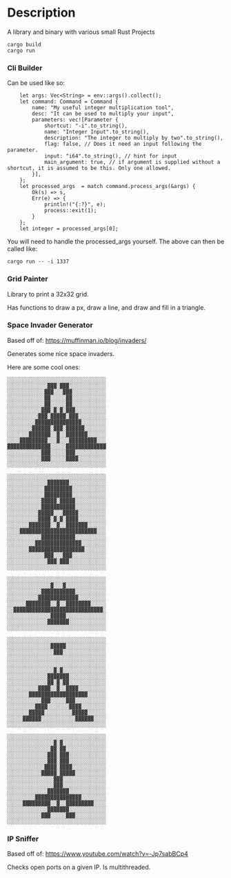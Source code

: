 # Description
A library and binary with various small Rust Projects

```
cargo build
cargo run 
```

### Cli Builder
Can be used like so:
```
    let args: Vec<String> = env::args().collect();
    let command: Command = Command {
        name: "My useful integer multiplication tool",
        desc: "It can be used to multiply your input",
        parameters: vec![Parameter {
            shortcut: "-i".to_string(),
            name: "Integer Input".to_string(),
            description: "The integer to multiply by two".to_string(),
            flag: false, // Does it need an input following the parameter.
            input: "i64".to_string(), // hint for input
            main_argument: true, // if argument is supplied without a shortcut, it is assumed to be this. Only one allowed.
        }],
    };
    let processed_args  = match command.process_args(&args) {
        Ok(s) => s,
        Err(e) => {
            println!("{:?}", e);
            process::exit(1);
        }
    };
    let integer = processed_args[0];
```
You will need to handle the processed_args yourself.
The above can then be called like:
```
cargo run -- -i 1337
```

### Grid Painter

Library to print a 32x32 grid.

Has functions to draw a px, draw a line, and draw and fill in a triangle.

### Space Invader Generator
Based off of: https://muffinman.io/blog/invaders/

Generates some nice space invaders. 

Here are some cool ones:
```
░░░░░░░░░░░░░░░░░░░░░░░░░░░░░░░░
░░░░░░░░░░░░░▓▓▓░▓▓▓░░░░░░░░░░░░
░░░░░░░░░░░░▓▓▓░░░▓▓▓░░░░░░░░░░░
░░░░░░░░░░░░▓▓░░░░░▓▓░░░░░░░░░░░
░░░░░░░░░░░░▓▓░░░░░▓▓░░░░░░░░░░░
░░░░░░░░░░░▓▓▓░▓░▓░▓▓▓░░░░░░░░░░
░░░░░░░░░░▓▓▓░▓▓▓▓▓░▓▓▓░░░░░░░░░
░░░░░░░░░▓▓▓▓▓▓▓▓▓▓▓▓▓▓▓░░░░░░░░
░░░░░░░░▓▓▓▓▓▓░▓▓▓░▓▓▓▓▓▓░░░░░░░
░░░░░░░▓▓▓▓▓▓▓░░▓░░▓▓▓▓▓▓▓░░░░░░
░░░░▓▓▓▓▓▓▓▓▓░░░▓░░░▓▓▓▓▓▓▓▓▓░░░
▓▓▓▓▓▓▓▓▓▓▓▓▓▓░░░░░▓▓▓▓▓▓▓▓▓▓▓▓▓
░░░░░░░░░░░▓▓▓░░░░░▓▓▓░░░░░░░░░░
░░░░░░░░░░░▓▓▓░░░░░▓▓▓▓░░░░░░░░░
░░░░░░░░░░░░░░░░░░░░░░░░░░░░░░░░

░░░░░░░░░░░░░░░░░░░░░░░░░░░░░░░░
░░░░░░░░░░░░░▓▓▓▓▓▓▓░░░░░░░░░░░░
░░░░░░░░░░░░▓▓▓▓▓▓▓▓▓░░░░░░░░░░░
░░░░░░░░░░░░▓▓▓▓▓▓▓▓▓░░░░░░░░░░░
░░░░░░░░░░░▓▓▓▓▓░▓▓▓▓▓░░░░░░░░░░
░░░░░░░░░░░▓▓▓▓▓▓▓▓▓▓▓░░░░░░░░░░
░░░░░░░░░░▓▓▓▓▓░░░▓▓▓▓▓░░░░░░░░░
░░░░░░░░░░▓▓▓▓░▓░▓░▓▓▓▓░░░░░░░░░
░░░░░░░▓▓▓▓▓▓▓░░▓░░▓▓▓▓▓▓▓░░░░░░
░░░░▓▓▓▓▓▓▓▓▓▓▓▓▓▓▓▓▓▓▓▓▓▓▓▓▓░░░
░░░░░░░░░░░▓▓▓▓▓▓▓▓▓▓▓░░░░░░░░░░
░░░░░░░░░▓▓▓▓▓▓▓▓▓▓▓▓▓▓▓░░░░░░░░
░░░░░░░▓▓▓▓▓▓▓▓▓▓▓▓▓▓▓▓▓▓░░░░░░░
░░░░░░░░░░░░▓▓▓░░░▓▓▓░░░░░░░░░░░
░░░░░░░░░░░░░▓▓▓░▓▓▓░░░░░░░░░░░░
░░░░░░░░░░░░░░░░░░░░░░░░░░░░░░░░

░░░░░░░░░░░░░░░░░░░░░░░░░░░░░░░░
░░░░░░░░░░░░░░▓░░░▓░░░░░░░░░░░░░
░░░░░░░░░░░▓▓▓▓▓▓▓▓▓▓▓░░░░░░░░░░
░░░░░░░░░░▓▓▓▓▓▓▓▓▓▓▓▓▓░░░░░░░░░
░░░░░░▓▓▓▓▓▓▓▓░░▓░░▓▓▓▓▓▓▓▓░░░░░
░░▓▓▓▓▓▓▓▓▓▓▓▓▓▓▓▓▓▓▓▓▓▓▓▓▓▓▓▓▓░
░░░░░░░░░░░░░░▓▓▓▓▓░░░░░░░░░░░░░
░░░░░░░░░░░░░▓▓▓▓▓▓▓░░░░░░░░░░░░
░░░░░░░░░░░░░░░░░░░░░░░░░░░░░░░░

░░░░░░░░░░░░░░░░░░░░░░░░░░░░░░░░
░░░░░░░░░░░░░░▓▓▓▓▓░░░░░░░░░░░░░
░░░░░░░░░░░░░░░▓▓▓░░░░░░░░░░░░░░
░░░░░░░░░░░░░░░░░░░░░░░░░░░░░░░░
░░░░░░░░░░░░░░░░░░░░░░░░░░░░░░░░
░░░░░░░░░░░░░░░▓░▓░░░░░░░░░░░░░░
░░░░░░░░░░░░░▓▓▓▓▓▓▓░░░░░░░░░░░░
░░░░░░░░░░░░░▓▓░▓░▓▓░░░░░░░░░░░░
░░░░░░░░░░▓▓▓▓░░▓░░▓▓▓▓░░░░░░░░░
░░░░░░░▓▓▓▓▓▓▓▓▓▓▓▓▓▓▓▓▓▓▓░░░░░░
░░░░░░░░░░░▓▓▓░░░░░▓▓▓░░░░░░░░░░
░░░░░░░░░▓▓▓▓░░░░░░░▓▓▓▓░░░░░░░░
░░░░░░░▓▓▓▓▓░░░░░░░░░▓▓▓▓▓░░░░░░
░░░░░▓▓▓▓▓▓░░░░░░░░░░░▓▓▓▓▓▓░░░░
░░░░░░░░░░░░░░░░░░░░░░░░░░░░░░░░

░░░░░░░░░░░░░░░░░░░░░░░░░░░░░░░░
░░░░░░░░░░░░░░░▓░▓░░░░░░░░░░░░░░
░░░░░░░░░░░░░░▓▓░▓▓░░░░░░░░░░░░░
░░░░░░░░░░░░░▓▓▓░▓▓▓░░░░░░░░░░░░
░░░░░░░░░░░░░▓▓▓░▓▓▓░░░░░░░░░░░░
░░░░░░░░░░░░▓▓▓▓░▓▓▓▓░░░░░░░░░░░
░░░░░░░░░░░▓▓▓▓▓░▓▓▓▓▓░░░░░░░░░░
░░░░░░░░░░░░░░░▓▓▓░░░░░░░░░░░░░░
░░░░░░░░░░░░░░░▓▓▓░░░░░░░░░░░░░░
░░░░░░░░░░░░░▓▓▓▓▓▓▓░░░░░░░░░░░░
░░░░░░░░░▓▓▓▓▓▓▓▓▓▓▓▓▓▓▓░░░░░░░░
░░░░░▓▓▓▓▓▓▓▓▓░░▓░░▓▓▓▓▓▓▓▓▓░░░░
░░░░░░░░░░░░░▓▓▓▓▓▓▓░░░░░░░░░░░░
░░░░░░░░░░░▓▓▓░░░░░▓▓▓░░░░░░░░░░
░░░░░░░░░░░░░░░░░░░░░░░░░░░░░░░░
```

### IP Sniffer
Based off of: https://www.youtube.com/watch?v=-Jp7sabBCp4

Checks open ports on a given IP. Is multithreaded.